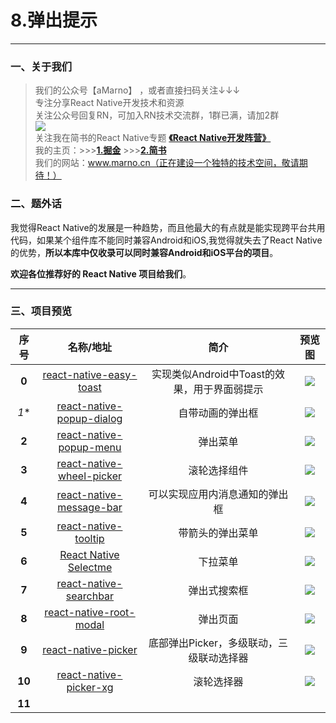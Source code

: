 # 8.弹出提示
*****
### 一、关于我们
>我们的公众号【aMarno】 ，或者直接扫码关注↓↓↓
</br>专注分享React Native开发技术和资源
</br>关注公众号回复RN，可加入RN技术交流群，1群已满，请加2群
</br>![](https://github.com/MarnoDev/react-native-open-project/blob/master/res/wechatQR.jpg)
</br>关注我在简书的React Native专题 **[《React Native开发阵营》](http://www.jianshu.com/c/b4ce1d706d1f)**
</br>我的主页：>>>**[1.掘金](https://gold.xitu.io/user/56c1c513c24aa800534e85f3)** >>>**[2.简书](http://www.jianshu.com/u/174a09ba6c25)**
</br>我们的网站：www.marno.cn（正在建设一个独特的技术空间，敬请期待！）

### 二、题外话
我觉得React Native的发展是一种趋势，而且他最大的有点就是能实现跨平台共用代码，如果某个组件库不能同时兼容Android和iOS,我觉得就失去了React Native的优势，**所以本库中仅收录可以同时兼容Android和iOS平台的项目**。

**欢迎各位推荐好的 React Native 项目给我们**。
*******
### 三、项目预览
|序号|名称/地址|简介|预览图|
|:---:|:---:|:---:|:---:|
|**0**|[react-native-easy-toast](https://github.com/crazycodeboy/react-native-easy-toast)|实现类似Android中Toast的效果，用于界面弱提示|![](https://raw.githubusercontent.com/crazycodeboy/react-native-easy-toast/master/examples/Screenshots/react-native-easy-toast-screenshots.gif)|
|*1**|[react-native-popup-dialog](https://github.com/jacklam718/react-native-popup-dialog)|自带动画的弹出框|![](https://camo.githubusercontent.com/ffe672b5dfa5755571021a08b25ae952041f52ed/68747470733a2f2f6a61636b6c616d3731382e6769746875622e696f2f72656163742d6e61746976652d706f7075702d6469616c6f672f7265736f75726365732f706f7075702d6469616c6f672d736c6964652d616e696d6174696f6e2e676966)|
|**2**|[react-native-popup-menu](https://github.com/instea/react-native-popup-menu)|弹出菜单|![](https://github.com/instea/react-native-popup-menu/blob/master/android.demo.gif)|
|**3**|[react-native-wheel-picker](https://github.com/lesliesam/react-native-wheel-picker)|滚轮选择组件|![](https://raw.githubusercontent.com/lesliesam/react-native-wheel-picker/master/demo_android.gif)|
|**4**|[react-native-message-bar](https://github.com/KBLNY/react-native-message-bar)|可以实现应用内消息通知的弹出框|![](https://camo.githubusercontent.com/fca60200a77c86b804e6a8786caaa15d8cd10433/687474703a2f2f7333312e706f7374696d672e6f72672f6378713678357372662f556e7469746c65642e676966)|
|**5**|[react-native-tooltip](https://github.com/chirag04/react-native-tooltip)|带箭头的弹出菜单|![](https://github.com/chirag04/react-native-tooltip/blob/master/screenshot.png)|
|**6**|[React Native Selectme](https://github.com/gs-akhan/react-native-select)|下拉菜单|![](https://raw.githubusercontent.com/gs-akhan/react-native-select/master/dropdown-both.gif)|
|**7**|[react-native-searchbar](https://github.com/localz/react-native-searchbar)|弹出式搜索框|![](https://camo.githubusercontent.com/ae14f0bdfaa9b56177a97468ea757d5d9ca30c2e/687474703a2f2f692e696d6775722e636f6d2f69323159776e572e676966)|
|**8**|[react-native-root-modal](https://github.com/magicismight/react-native-root-modal)|弹出页面|![](https://github.com/magicismight/react-native-root-modal/blob/master/Example/screenShoot.ios.gif)|
|**9**|[react-native-picker](https://github.com/beefe/react-native-picker)|底部弹出Picker，多级联动，三级联动选择器|![](https://github.com/beefe/react-native-picker/blob/master/doc/ui4.jpg)|
|**10**|[react-native-picker-xg](https://github.com/xgfe/react-native-picker-xg)|滚轮选择器|![](https://raw.githubusercontent.com/lulutia/react-native-tpicker/master/show.gif)|
|**11**|[]()||![]()|
